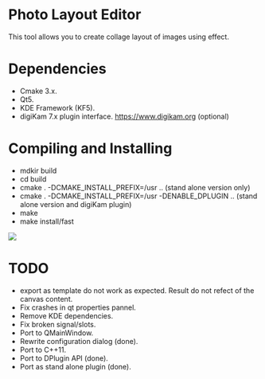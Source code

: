 # Photo Layout Editor

This tool allows you to create collage layout of images using effect.

# Dependencies

- Cmake 3.x.
- Qt5.
- KDE Framework (KF5).
- digiKam 7.x plugin interface. <https://www.digikam.org> (optional)

# Compiling and Installing

- mdkir build
- cd build
- cmake . -DCMAKE_INSTALL_PREFIX=/usr ..                            (stand alone version only)
- cmake . -DCMAKE_INSTALL_PREFIX=/usr -DENABLE_DPLUGIN ..           (stand alone version and digiKam plugin)
- make
- make install/fast

![](https://i.imgur.com/79xs2Ef.png)

# TODO

- export as template do not work as expected. Result do not refect of the canvas content.
- Fix crashes in qt properties pannel.
- Remove KDE dependencies.
- Fix broken signal/slots.
- Port to QMainWindow.
- Rewrite configuration dialog (done).
- Port to C++11.
- Port to DPlugin API (done).
- Port as stand alone plugin (done).